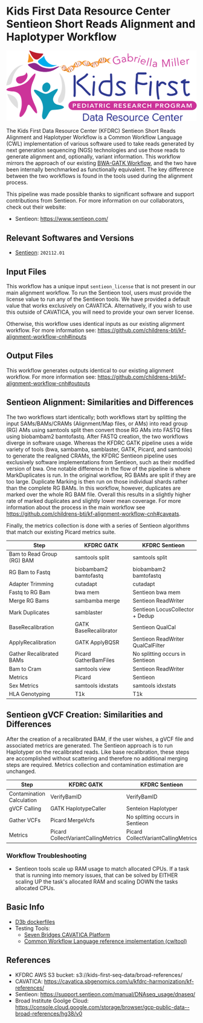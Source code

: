 # Kids First Data Resource Center Sentieon Short Reads Alignment and Haplotyper Workflow

<p align="center">
  <img src="./kids_first_logo.svg" alt="Kids First repository logo" width="660px" />
</p>

The Kids First Data Resource Center (KFDRC) Sentieon Short Reads Alignment and
Haplotyper Workflow is a Common Workflow Language (CWL) implementation of
various software used to take reads generated by next generation sequencing
(NGS) technologies and use those reads to generate alignment and, optionally,
variant information. This workflow mirrors the approach of our existing [BWA-GATK Workflow](./KFDRC_BWA_GATK_ALIGNMENT_GVCF_WORKFLOW_README.md),
and the two have been internally benchmarked as functionally equivalent. The key
difference between the two workflows is found in the tools used during the
alignment process.

This pipeline was made possible thanks to significant software and support
contributions from Sentieon. For more information on our collaborators, check
out their website:
- Sentieon: https://www.sentieon.com/

## Relevant Softwares and Versions

- [Sentieon](https://support.sentieon.com/manual/DNAseq_usage/dnaseq/): `202112.01`

## Input Files

This workflow has a unique input `sentieon_license` that is not present in our
main alignment workflow. To run the Sentieon tool, users must provide the license
value to run any of the Sentieon tools. We have provided a default value that
works exclusively on CAVATICA. Alternatively, if you wish to use this outside
of CAVATICA, you will need to provide your own server license.

Otherwise, this workflow uses identical inputs as our existing alignment workflow.
For more information see: https://github.com/childrens-bti/kf-alignment-workflow-cnh#inputs

## Output Files

This workflow generates outputs identical to our existing alignment workflow.
For more information see: https://github.com/childrens-bti/kf-alignment-workflow-cnh#outputs

## Sentieon Alignment: Similarities and Differences

The two workflows start identically; both workflows start by splitting the
input SAMs/BAMs/CRAMs (Alignment/Map files, or AMs) into read group (RG) AMs using samtools split then convert those RG
AMs into FASTQ files using biobambam2 bamtofastq. After FASTQ creation, the
two workflows diverge in software usage. Whereas the KFDRC GATK pipeline uses a
wide variety of tools (bwa, sambamba, samblaster, GATK, Picard, and samtools)
to generate the realigned CRAMs, the KFDRC Sentieon pipeline uses exclusively
software implementations from Sentieon, such as their modified version of
bwa. One notable difference in the flow of the pipeline is where MarkDuplicates
is run. In the original workflow, RG BAMs are split if they are too large.
Duplicate Marking is then run on those individual shards rather than the
complete RG BAMs. In this workflow, however, duplicates are marked over the
whole RG BAM file. Overall this results in a slightly higher rate of marked
duplicates and slightly lower mean coverage. For more information about the
process in the main workflow see https://github.com/childrens-bti/kf-alignment-workflow-cnh#caveats.

Finally, the metrics collection is done with a series of Sentieon algorithms
that match our existing Picard metrics suite.

| Step                       | KFDRC GATK            | KFDRC Sentieon                    |
|----------------------------|-----------------------|-----------------------------------|
| Bam to Read Group (RG) BAM | samtools split        | samtools split                    |
| RG Bam to Fastq            | biobambam2 bamtofastq | biobambam2 bamtofastq             |
| Adapter Trimming           | cutadapt              | cutadapt                          |
| Fastq to RG Bam            | bwa mem               | Sentieon bwa mem                  |
| Merge RG Bams              | sambamba merge        | Sentieon ReadWriter               |
| Mark Duplicates            | samblaster            | Sentieon LocusCollector + Dedup   |
| BaseRecalibration          | GATK BaseRecalibrator | Sentieon QualCal                  |
| ApplyRecalibration         | GATK ApplyBQSR        | Sentieon ReadWriter QualCalFilter |
| Gather Recalibrated BAMs   | Picard GatherBamFiles | No splitting occurs in Sentieon   |
| Bam to Cram                | samtools view         | Sentieon ReadWriter               |
| Metrics                    | Picard                | Sentieon                          |
| Sex Metrics                | samtools idxstats     | samtools idxstats                 |
| HLA Genotyping             | T1k                   | T1k                               |

## Sentieon gVCF Creation: Similarities and Differences

After the creation of a recalibrated BAM, if the user wishes, a gVCF file and
associated metrics are generated. The Sentieon approach is to run Haplotyper on
the recalibrated reads. Like base recalibration, these steps are accomplished
without scattering and therefore no additional merging steps are required.
Metrics collection and contamination estimation are unchanged.

| Step                       | KFDRC GATK                          | KFDRC Sentieon                      |
|----------------------------|-------------------------------------|-------------------------------------|
| Contamination Calculation  | VerifyBamID                         | VerifyBamID                         |
| gVCF Calling               | GATK HaplotypeCaller                | Senteion Haplotyper                 |
| Gather VCFs                | Picard MergeVcfs                    | No splitting occurs in Sentieon     |
| Metrics                    | Picard CollectVariantCallingMetrics | Picard CollectVariantCallingMetrics |

### Workflow Troubleshooting

- Sentieon tools scale up RAM usage to match allocated CPUs. If a task that is
  running into memory issues, that can be solved by EITHER scaling UP the
  task's allocated RAM and scaling DOWN the tasks allocated CPUs.

## Basic Info
- [D3b dockerfiles](https://github.com/d3b-center/bixtools)
- Testing Tools:
    - [Seven Bridges CAVATICA Platform](https://cavatica.sbgenomics.com/)
    - [Common Workflow Language reference implementation (cwltool)](https://github.com/common-workflow-language/cwltool/)

## References
- KFDRC AWS S3 bucket: s3://kids-first-seq-data/broad-references/
- CAVATICA: https://cavatica.sbgenomics.com/u/kfdrc-harmonization/kf-references/
- Sentieon: https://support.sentieon.com/manual/DNAseq_usage/dnaseq/
- Broad Institute Goolge Cloud: https://console.cloud.google.com/storage/browser/gcp-public-data--broad-references/hg38/v0
